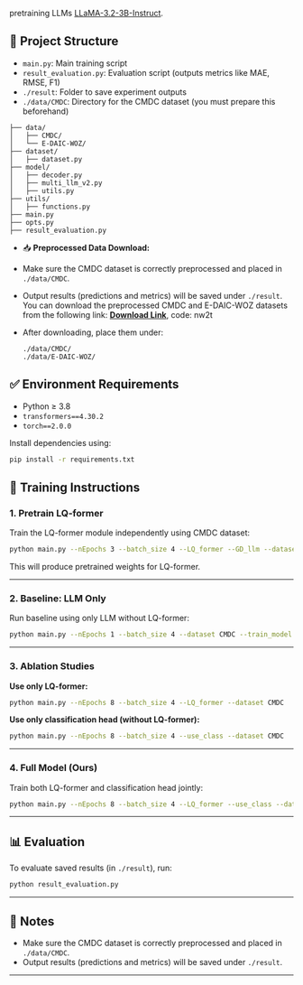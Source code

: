
pretraining LLMs [LLaMA-3.2-3B-Instruct](https://huggingface.co/meta-llama/Llama-3.2-3B-Instruct). 

## 📁 Project Structure

* `main.py`: Main training script
* `result_evaluation.py`: Evaluation script (outputs metrics like MAE, RMSE, F1)
* `./result`: Folder to save experiment outputs
* `./data/CMDC`: Directory for the CMDC dataset (you must prepare this beforehand)

```
├── data/
│   ├── CMDC/
│   └── E-DAIC-WOZ/
├── dataset/
│   ├── dataset.py
├── model/
│   ├── decoder.py
│   ├── multi_llm_v2.py
│   ├── utils.py
├── utils/
│   ├── functions.py
├── main.py
├── opts.py
├── result_evaluation.py
```

* 📥 **Preprocessed Data Download:**
* Make sure the CMDC dataset is correctly preprocessed and placed in `./data/CMDC`.
* Output results (predictions and metrics) will be saved under `./result`.
  You can download the preprocessed CMDC and E-DAIC-WOZ datasets from the following link:
  **[Download Link](https://pan.baidu.com/s/1IGo1cC9IjR2iTyYAOtyS8A?pwd=nw2t)**, code: nw2t 
* After downloading, place them under:

  ```
  ./data/CMDC/
  ./data/E-DAIC-WOZ/
  ```

## ✅ Environment Requirements

* Python ≥ 3.8
* `transformers==4.30.2`
* `torch==2.0.0`

Install dependencies using:

```bash
pip install -r requirements.txt
```


## 🚀 Training Instructions

### 1. Pretrain LQ-former

Train the LQ-former module independently using CMDC dataset:

```bash
python main.py --nEpochs 3 --batch_size 4 --LQ_former --GD_llm --dataset CMDC
```

This will produce pretrained weights for LQ-former.

---

### 2. Baseline: LLM Only

Run baseline using only LLM without LQ-former:

```bash
python main.py --nEpochs 1 --batch_size 4 --dataset CMDC --train_model test
```

---

### 3. Ablation Studies

**Use only LQ-former:**

```bash
python main.py --nEpochs 8 --batch_size 4 --LQ_former --dataset CMDC
```

**Use only classification head (without LQ-former):**

```bash
python main.py --nEpochs 8 --batch_size 4 --use_class --dataset CMDC
```

---

### 4. Full Model (Ours)

Train both LQ-former and classification head jointly:

```bash
python main.py --nEpochs 8 --batch_size 4 --LQ_former --use_class --dataset CMDC
```

---

## 📊 Evaluation

To evaluate saved results (in `./result`), run:

```bash
python result_evaluation.py
```

---

## 📌 Notes

* Make sure the CMDC dataset is correctly preprocessed and placed in `./data/CMDC`.
* Output results (predictions and metrics) will be saved under `./result`.

---

